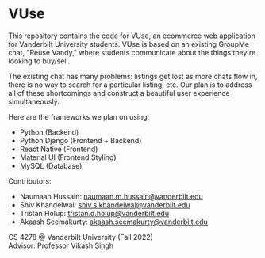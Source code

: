 # VUse

This repository contains the code for VUse, an ecommerce web application for Vanderbilt University students. VUse is based on an existing GroupMe chat, "Reuse Vandy," where students communicate about the things they're looking to buy/sell.

The existing chat has many problems: listings get lost as more chats flow in, there is no way to search for a particular listing, etc. Our plan is to address all of these shortcomings and construct a beautiful user experience simultaneously.

Here are the frameworks we plan on using:
- Python (Backend)
- Python Django (Frontend + Backend)
- React Native (Frontend)
- Material UI (Frontend Styling)
- MySQL (Database)

Contributors:
- Naumaan Hussain: naumaan.m.hussain@vanderbilt.edu
- Shiv Khandelwal: shiv.s.khandelwal@vanderbilt.edu
- Tristan Holup: tristan.d.holup@vanderbilt.edu
- Akaash Seemakurty: akaash.seemakurty@vanderbilt.edu

CS 4278 @ Vanderbilt University (Fall 2022) \
Advisor: Professor Vikash Singh
